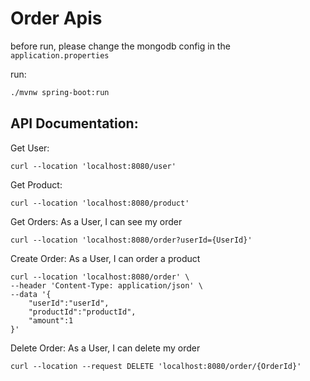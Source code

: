 # Order Apis

before run, please change the mongodb config in the `application.properties`

run:
```bash
./mvnw spring-boot:run
```

## API Documentation:
Get User:
```
curl --location 'localhost:8080/user'
```
Get Product:
```
curl --location 'localhost:8080/product'
```
Get Orders:
As a User, I can see my order
```
curl --location 'localhost:8080/order?userId={UserId}'
```
Create Order:
As a User, I can order a product
```
curl --location 'localhost:8080/order' \
--header 'Content-Type: application/json' \
--data '{
    "userId":"userId",
    "productId":"productId",
    "amount":1
}'
```
Delete Order:
As a User, I can delete my order
```
curl --location --request DELETE 'localhost:8080/order/{OrderId}'
```